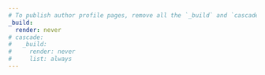 ```yaml
---
# To publish author profile pages, remove all the `_build` and `cascade` settings below.
_build:
  render: never
# cascade:
#   _build:
#     render: never
#     list: always
---
```

